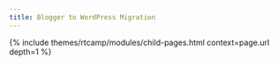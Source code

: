 ```yaml
---
title: Blogger to WordPress Migration
---
```


{% include themes/rtcamp/modules/child-pages.html context=page.url depth=1 %}
